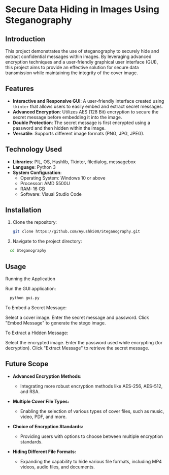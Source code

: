 # Secure Data Hiding in Images Using Steganography

## Introduction
This project demonstrates the use of steganography to securely hide and extract confidential messages within images. By leveraging advanced encryption techniques and a user-friendly graphical user interface (GUI), this project aims to provide an effective solution for secure data transmission while maintaining the integrity of the cover image.

## Features
- **Interactive and Responsive GUI**: A user-friendly interface created using `tkinter` that allows users to easily embed and extract secret messages.
- **Advanced Encryption**: Utilizes AES (128 Bit) encryption to secure the secret message before embedding it into the image.
- **Double Protection**: The secret message is first encrypted using a password and then hidden within the image.
- **Versatile**: Supports different image formats (PNG, JPG, JPEG).

## Technology Used
- **Libraries**: PIL, OS, Hashlib, Tkinter, filedialog, messagebox
- **Language**: Python 3
- **System Configuration**:
  - Operating System: Windows 10 or above
  - Processor: AMD 5500U
  - RAM: 16 GB 
  - Software: Visual Studio Code

## Installation
1. Clone the repository:
   ```sh
   git clone https://github.com/Ayushk500/Steganography.git
   ```

2. Navigate to the project directory:

```sh 
  cd Steganography
```


## Usage
Running the Application

Run the GUI application:

```sh
  python gui.py
```

To Embed a Secret Message:

Select a cover image.
Enter the secret message and password.
Click "Embed Message" to generate the stego image.

To Extract a Hidden Message:

Select the encrypted image.
Enter the password used while encrypting (for decryption).
Click "Extract Message" to retrieve the secret message.


## Future Scope

- **Advanced Encryption Methods:** 
  - Integrating more robust encryption methods like AES-256, AES-512, and RSA.

- **Multiple Cover File Types:** 
  - Enabling the selection of various types of cover files, such as music, video, PDF, and more.

- **Choice of Encryption Standards:** 
  - Providing users with options to choose between multiple encryption standards.

- **Hiding Different File Formats:** 
  - Expanding the capability to hide various file formats, including MP4 videos, audio files, and documents.

